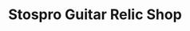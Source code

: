 ---
title: "Stospro Guitar Relic Shop"
url: /montpellier/stospro-guitar-relic-shop/
shop: instrument de musique
---
